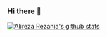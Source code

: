 ### Hi there 👋

<!--
**arnnis/arnnis** is a ✨ _special_ ✨ repository because its `README.md` (this file) appears on your GitHub profile.

Here are some ideas to get you started:

- 🔭 I’m currently working on ...
- 🌱 I’m currently learning ...
- 👯 I’m looking to collaborate on ...
- 🤔 I’m looking for help with ...
- 💬 Ask me about ...
- 📫 How to reach me: ...
- 😄 Pronouns: ...
- ⚡ Fun fact: ...
-->
[![Alireza Rezania's github stats](https://github-readme-stats.vercel.app/api?username=arnnis)](https://github.com/anuraghazra/github-readme-stats)
